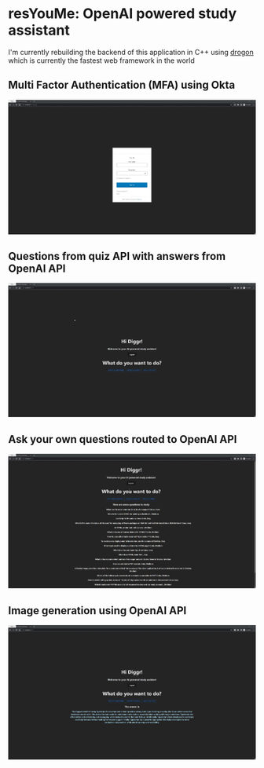 # resYouMe: OpenAI powered study assistant

I'm currently rebuilding the backend of this application in C++ using [drogon](https://www.techempower.com/benchmarks/#section=data-r21) which is currently the fastest web framework in the world


## Multi Factor Authentication (MFA) using Okta
![signin](public/signin.gif)

## Questions from quiz API with answers from OpenAI API
![get questions](public/get_questions.gif)

## Ask your own questions routed to OpenAI API
![ask a question](public/ask_question.gif)

## Image generation using OpenAI API
![get picture](public/get_picture.gif)
